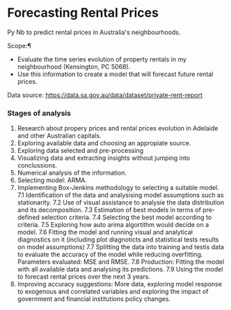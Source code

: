 # Forecasting Rental Prices
Py Nb to predict rental prices in Australia's neighbourhoods.

Scope:¶
- Evaluate the time series evolution of property rentals in my neighbourhood (Kensington, PC 5068).
- Use this information to create a model that will forecast future rental prices.

Data source: https://data.sa.gov.au/data/dataset/private-rent-report

### Stages of analysis
1. Research about propery prices and rental prices evolution in Adelaide and other Australian capitals.
2. Exploring available data and choosing an appropiate source.
3. Exploring data selected and pre-processing
4. Visualizing data and extracting insights without jumping into conclussions.
5. Numerical analysis of the information.
6. Selecting model: ARMA.
7. Implementing Box-Jenkins methodology to selecting a suitable model.
    7.1 Identification of the data and analysising model assumptions such as stationarity.
    7.2 Use of visual assistance to analysie the data distribution and its decomposition.
    7.3 Estimation of best models in terms of pre-defined selection criteria.
    7.4 Selecting the best model according to criteria.
    7.5 Exploring how auto arima algortithm would decide on a model.
    7.6 Fitting the model and running visual and analytical diagnostics on it (including plot diagnoticts and statistical tests results on model assumptions)
    7.7 Splitting the data into training and testis data to evaluate the accuracy of the model while reducing overfitting. Parameters evaluated: MSE and RMSE.
    7.8 Production: Fitting the model with all available data and analysing its predictions.
    7.9 Using the model to forecast rental prices over the next 3 years.
8. Improving accuracy suggestions: More data, exploring model response to exogenous and correlated variables and exploring the impact of government and financial institutions policy changes.
